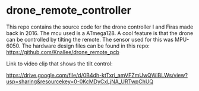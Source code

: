 ﻿# drone_remote_controller

This repo contains the source code for the drone controller I and Firas made back in 2016. The mcu used is a ATmega128. A cool feature is that the drone can be controlled by tilting the remote. The sensor used for this was MPU-6050. The hardware design files can be found in this repo: https://github.com/Knallee/drone_remote_pcb

Link to video clip that shows the tilt control:

https://drive.google.com/file/d/0B4dh-ktTxri_amVFZmUwQWlBLWs/view?usp=sharing&resourcekey=0-0KcMDyCxLjNA_URTwpChUQ
